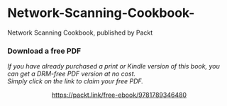 # Network-Scanning-Cookbook-
Network Scanning Cookbook, published by Packt
### Download a free PDF

 <i>If you have already purchased a print or Kindle version of this book, you can get a DRM-free PDF version at no cost.<br>Simply click on the link to claim your free PDF.</i>
<p align="center"> <a href="https://packt.link/free-ebook/9781789346480">https://packt.link/free-ebook/9781789346480 </a> </p>